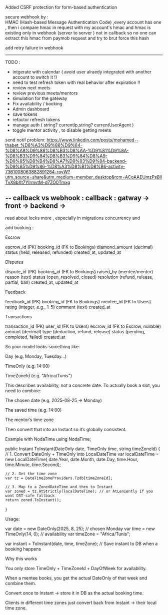 Added CSRF protection for form-based authentication

secure webhook by :  
HMAC (Hash-based Message Authentication Code) ,every account has one ,
then i compare hmac in request with my account's hmac
and hmac is existing only in webhook (server to server ) not in callback so no one can extract this hmac from paymob request and try to brut force this hash

add retry failure in webhook

---
TODO : 
- intgerate with calendar  ( avoid user alraedy integrated with another account to switch it !)
- need to test refresh token with real behavior after expiration !! 
- review next meets 
- review previous meets/mentors 
- simulation for the gateway
- Fix availability / booking 
- Admin dashboard 
- save tokens 
- refactor refresh tokens 
- manage auth ( string? currentIp,string? currentUserAgent ) 
- toggle mentor activity  , to disable getting meets 
     
send notif problem: https://www.linkedin.com/posts/mohamed--thabet_%D8%A3%D9%88%D9%84-%D8%A8%D9%88%D8%B3%D8%AA-%D9%81%D9%8A-%D8%B3%D9%84%D8%B3%D9%84%D8%A9-%D9%85%D8%B4%D8%A7%D9%83%D9%84-backend-%D9%85%D9%86-%D8%A3%D8%B1%D8%B6-activity-7361008063882891264-rpyW?utm_source=share&utm_medium=member_desktop&rcm=ACoAAEUmzPsBllTvX8bXt7YIrmvtM-d7ZO0Tmxg                                        



--
callback vs webhook : callback : gatway -> front -> backend ->
-----
read about locks more , especially in migrations 
concurrency and 

add booking :

Escrow

escrow_id (PK)
booking_id (FK to Bookings)
diamond_amount (decimal)
status (held, released, refunded)
created_at, updated_at


Disputes

dispute_id (PK)
booking_id (FK to Bookings)
raised_by (mentee/mentor)
reason (text)
status (open, resolved, closed)
resolution (refund, release, partial, ban)
created_at, updated_at


Feedback

feedback_id (PK)
booking_id (FK to Bookings)
mentee_id (FK to Users)
rating (integer, e.g., 1-5)
comment (text)
created_at


Transactions

transaction_id (PK)
user_id (FK to Users)
escrow_id (FK to Escrow, nullable)
amount (decimal)
type (deduction, refund, release)
status (pending, completed, failed)
created_at


So your model looks something like:

Day (e.g. Monday, Tuesday…)

TimeOnly (e.g. 14:00)

TimeZoneId (e.g. "Africa/Tunis")

This describes availability, not a concrete date.
To actually book a slot, you need to combine:

The chosen date (e.g. 2025-08-25 → Monday)

The saved time (e.g. 14:00)

The mentor’s time zone

Then convert that into an Instant so it’s globally consistent.

Example with NodaTime
using NodaTime;

public Instant ToInstant(DateOnly date, TimeOnly time, string timeZoneId)
{
// 1. Convert DateOnly + TimeOnly into LocalDateTime
var localDateTime = new LocalDateTime(
date.Year, date.Month, date.Day,
time.Hour, time.Minute, time.Second);

    // 2. Get the time zone
    var tz = DateTimeZoneProviders.Tzdb[timeZoneId];

    // 3. Map to a ZonedDateTime and then to Instant
    var zoned = tz.AtStrictly(localDateTime); // or AtLeniently if you want DST-safe fallback
    return zoned.ToInstant();
}


Usage:

var date = new DateOnly(2025, 8, 25); // chosen Monday
var time = new TimeOnly(14, 0);       // availability
var timeZone = "Africa/Tunis";

var instant = ToInstant(date, time, timeZone);
// Save instant to DB when a booking happens

Why this works

You only store TimeOnly + TimeZoneId + DayOfWeek for availability.

When a mentee books, you get the actual DateOnly of that week and combine them.

Convert once to Instant → store it in DB as the actual booking time.

Clients in different time zones just convert back from Instant → their local time zone.